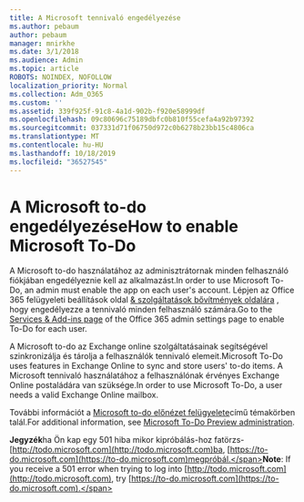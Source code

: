 ```yaml
---
title: A Microsoft tennivaló engedélyezése
ms.author: pebaum
author: pebaum
manager: mnirkhe
ms.date: 3/1/2018
ms.audience: Admin
ms.topic: article
ROBOTS: NOINDEX, NOFOLLOW
localization_priority: Normal
ms.collection: Adm_O365
ms.custom: ''
ms.assetid: 339f925f-91c8-4a1d-902b-f920e58999df
ms.openlocfilehash: 09c80696c75189dbfc0b810f55cefa4a92b97392
ms.sourcegitcommit: 037331d71f06750d972c0b6278b23bb15c4806ca
ms.translationtype: MT
ms.contentlocale: hu-HU
ms.lasthandoff: 10/18/2019
ms.locfileid: "36527545"
---
```

# <a name="how-to-enable-microsoft-to-do"></a><span data-ttu-id="2f6e1-102">A Microsoft to-do engedélyezése</span><span class="sxs-lookup"><span data-stu-id="2f6e1-102">How to enable Microsoft To-Do</span></span>

<span data-ttu-id="2f6e1-103">A Microsoft to-do használatához az adminisztrátornak minden felhasználó fiókjában engedélyeznie kell az alkalmazást.</span><span class="sxs-lookup"><span data-stu-id="2f6e1-103">In order to use Microsoft To-Do, an admin must enable the app on each user's account.</span></span> <span data-ttu-id="2f6e1-104">Lépjen az Office 365 felügyeleti beállítások oldal [ &amp; szolgáltatások bővítmények oldalára](https://portal.office.com/adminportal/home#/Settings/ServicesAndAddIns) , hogy engedélyezze a tennivaló minden felhasználó számára.</span><span class="sxs-lookup"><span data-stu-id="2f6e1-104">Go to the [Services &amp; Add-ins page](https://portal.office.com/adminportal/home#/Settings/ServicesAndAddIns) of the Office 365 admin settings page to enable To-Do for each user.</span></span> 
  
<span data-ttu-id="2f6e1-105">A Microsoft to-do az Exchange online szolgáltatásainak segítségével szinkronizálja és tárolja a felhasználók tennivaló elemeit.</span><span class="sxs-lookup"><span data-stu-id="2f6e1-105">Microsoft To-Do uses features in Exchange Online to sync and store users' to-do items.</span></span> <span data-ttu-id="2f6e1-106">A Microsoft tennivaló használatához a felhasználónak érvényes Exchange Online postaládára van szüksége.</span><span class="sxs-lookup"><span data-stu-id="2f6e1-106">In order to use Microsoft To-Do, a user needs a valid Exchange Online mailbox.</span></span>
  
<span data-ttu-id="2f6e1-107">További információt a [Microsoft to-do előnézet felügyelete](https://support.office.com/article/490c1a8c-2333-4952-8125-841afadb9620.aspx)című témakörben talál.</span><span class="sxs-lookup"><span data-stu-id="2f6e1-107">For additional information, see [Microsoft To-Do Preview administration](https://support.office.com/article/490c1a8c-2333-4952-8125-841afadb9620.aspx).</span></span>
  
 <span data-ttu-id="2f6e1-108">**Jegyzék**ha Ön kap egy 501 hiba mikor kipróbálás-hoz fatörzs- [http://todo.microsoft.com](http://todo.microsoft.com)ba, [https://to-do.microsoft.com](https://to-do.microsoft.com)megpróbál.</span><span class="sxs-lookup"><span data-stu-id="2f6e1-108">**Note**: If you receive a 501 error when trying to log into [http://todo.microsoft.com](http://todo.microsoft.com), try [https://to-do.microsoft.com](https://to-do.microsoft.com).</span></span>
  

